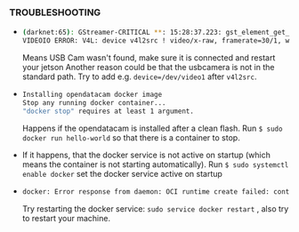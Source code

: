 ### TROUBLESHOOTING

-   ```bash
    (darknet:65): GStreamer-CRITICAL **: 15:28:37.223: gst_element_get_state: assertion 'GST_IS_ELEMENT (element)' failed
    VIDEOIO ERROR: V4L: device v4l2src ! video/x-raw, framerate=30/1, width=640, height=360 ! videoconvert ! appsink: Unable to query number of channels
    ```
    Means USB Cam wasn't found, make sure it is connected and restart your jetson
    Another reason could be that the usbcamera is not in the standard path. Try to add e.g. `device=/dev/video1` after `v4l2src`.

-   ```bash
    Installing opendatacam docker image
    Stop any running docker container...
    "docker stop" requires at least 1 argument.
    ```
    Happens if the opendatacam is installed after a clean flash. Run `$ sudo docker run hello-world` so that there is a container to stop. 
    
-   If it happens, that the docker service is not active on startup (which means the container is not starting automatically). Run `$ sudo systemctl enable docker` set the docker service active on startup


-   ```bash
    docker: Error response from daemon: OCI runtime create failed: container_linux.go:345
    ```

    Try restarting the docker service: `sudo service docker restart` , also try to restart your machine.
    
